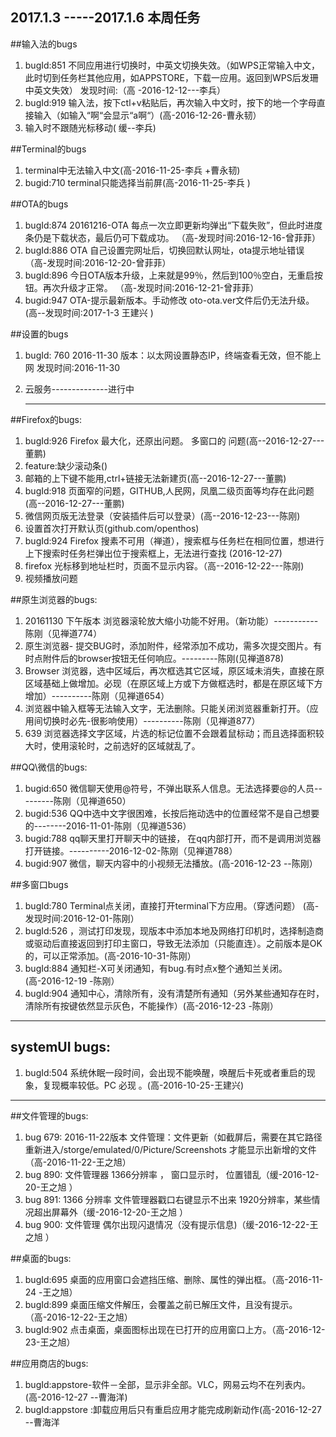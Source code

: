 ## 2017.1.3 -----2017.1.6 本周任务
                
##输入法的bugs 

1. bugId:851 不同应用进行切换时，中英文切换失效。（如WPS正常输入中文，此时切到任务栏其他应用，如APPSTORE，下载一应用。返回到WPS后发珊中英文失效） 发现时间:（高 -2016-12-12---李兵）
2. bugId:919 输入法，按下ctl+v粘贴后，再次输入中文时，按下的地一个字母直接输入（如输入“啊“会显示“a啊“）(高-2016-12-26-曹永韧）
3. 输入时不跟随光标移动( 缓--李兵)

##Terminal的bugs 
1. terminal中无法输入中文(高-2016-11-25-李兵 +曹永韧)
2. bugid:710 terminal只能选择当前屏(高-2016-11-25-李兵 )

##OTA的bugs
1. bugId:874   20161216-OTA 每点一次立即更新均弹出“下载失败”，但此时进度条仍是下载状态，最后仍可下载成功。 （高-发现时间:2016-12-16-曾菲菲）
2. bugId:886  OTA 自己设置完网址后，切换回默认网址，ota提示地址错误    （高-发现时间:2016-12-20-曾菲菲）
3. bugId:896 今日OTA版本升级，上来就是99％，然后到100％空白，无重启按钮。再次升级才正常。 （高-发现时间:2016-12-21-曾菲菲）
4. bugid:947  OTA-提示最新版本。手动修改 oto-ota.ver文件后仍无法升级。(高--发现时间:2017-1-3 王建兴 )

##设置的bugs
1. bugId: 760 2016-11-30 版本：以太网设置静态IP，终端查看无效，但不能上网  发现时间:2016-11-30
2. 云服务--------------进行中

    -----------------------------------------------------------------------------------------------------------------

##Firefox的bugs:
1. bugId:926 Firefox 最大化，还原出问题。 多窗口的 问题(高--2016-12-27---董鹏)
2. feature:缺少滚动条()
3. 邮箱的上下键不能用,ctrl+链接无法新建页(高--2016-12-27---董鹏)
4. bugId:918 页面窄的问题，GITHUB,人民网，凤凰二级页面等均存在此问题(高--2016-12-27---董鹏)
5. 微信网页版无法登录（安装插件后可以登录）(高--2016-12-23---陈刚)
6. 设置首次打开默认页(github.com/openthos)
7. bugId:924 Firefox 搜素不可用（禅道），搜索框与任务栏在相同位置，想进行上下搜索时任务栏弹出位于搜索框上，无法进行查找 (2016-12-27)
8. firefox 光标移到地址栏时，页面不显示内容。（高--2016-12-22---陈刚)
9. 视频播放问题

##原生浏览器的bugs:

1. 20161130 下午版本 浏览器滚轮放大缩小功能不好用。（新功能）-----------陈刚（见禅道774）
2. 原生浏览器- 提交BUG时，添加附件，经常添加不成功，需多次提交图片。有时点附件后的browser按钮无任何响应。---------陈刚(见禅道878)
3. Browser 浏览器，选中区域后，再次框选其它区域，原区域未消失，直接在原区域基础上做增加。必现（在原区域上方或下方做框选时，都是在原区域下方增加）----------陈刚（见禅道654）
4. 浏览器中输入框等无法输入文字，无法删除。只能关闭浏览器重新打开。（应用间切换时必先-很影响使用）----------陈刚（见禅道877）
5. 639 浏览器选择文字区域，片选的标记位置不会跟着鼠标动；而且选择面积较大时，使用滚轮时，之前选好的区域就乱了。

##QQ\微信的bugs:

1. bugid:650 微信聊天使用@符号，不弹出联系人信息。无法选择要@的人员---------陈刚（见禅道650）
2. bugid:536 QQ中选中文字很困难，长按后拖动选中的位置经常不是自己想要的--------2016-11-01-陈刚（见禅道536）
3. bugid:788  qq聊天里打开聊天中的链接， 在qq内部打开，而不是调用浏览器打开链接。----------2016-12-02-陈刚（见禅道788）
4. bugid:907  微信，聊天内容中的小视频无法播放。(高-2016-12-23 --陈刚）

##多窗口bugs
1. bugId:780 Terminal点关闭，直接打开terminal下方应用。（穿透问题） (高-发现时间:2016-12-01-陈刚）
2. bugId:526 ，测试打印发现，现版本中添加本地及网络打印机时，选择制造商或驱动后直接返回到打印主窗口，导致无法添加（只能直连）。之前版本是OK的，可以正常添加。(高-2016-10-31-陈刚）
3. bugId:884 通知栏-X可关闭通知，有bug.有时点x整个通知兰关闭。(高-2016-12-19 -陈刚）
4. bugId:904 通知中心，清除所有，没有清楚所有通知（另外某些通知存在时，清除所有按键依然显示灰色，不能操作）(高-2016-12-23 -陈刚）


-----------------------------------------------------------------------------------------------------------------
    
## systemUI bugs:  

1. bugId:504  系统休眠一段时间，会出现不能唤醒，唤醒后卡死或者重启的现象，复现概率较低。PC 必现 。(高-2016-10-25-王建兴)

-----------------------------------------------------------------------------------------------------------------
 
       
##文件管理的bugs:
1. bug 679: 2016-11-22版本 文件管理：文件更新（如截屏后，需要在其它路径重新进入/storge/emulated/0/Picture/Screenshots 才能显示出新增的文件（高-2016-11-22-王之旭）
2. bug 890: 文件管理器 1366分辨率 ， 窗口显示时， 位置错乱（缓-2016-12-20-王之旭 ）
3. bug 891: 1366 分辨率 文件管理器戳口右键显示不出来 1920分辨率，某些情况超出屏幕外（缓-2016-12-20-王之旭 ）
4. bug 900: 文件管理 偶尔出现闪退情况（没有提示信息)（缓-2016-12-22-王之旭 ）

##桌面的bugs:
1. bugId:695 桌面的应用窗口会遮挡压缩、删除、属性的弹出框。（高-2016-11-24 -王之旭）
2. bugId:899 桌面压缩文件解压，会覆盖之前已解压文件，且没有提示。（高-2016-12-22-王之旭）
3. bugId:902 点击桌面，桌面图标出现在已打开的应用窗口上方。（高-2016-12-23-王之旭）

##应用商店的bugs:
1. bugId:appstore-软件－全部，显示非全部。VLC，网易云均不在列表内。(高-2016-12-27 --曹海洋)
2. bugId:appstore :卸载应用后只有重启应用才能完成刷新动作(高-2016-12-27 --曹海洋
